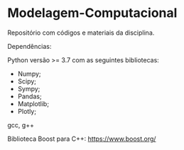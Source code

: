 # Modelagem-Computacional
Repositório com códigos e materiais da disciplina.

Dependências: 

Python versão >= 3.7 com as seguintes bibliotecas: 
  - Numpy; 
  - Scipy;
  - Sympy;
  - Pandas;
  - Matplotlib;
  - Plotly;

gcc, g++ 

Biblioteca Boost para C++: https://www.boost.org/
